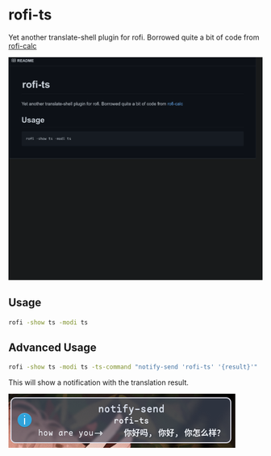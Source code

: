 # rofi-ts

Yet another translate-shell plugin for rofi. Borrowed quite a bit of code from [rofi-calc](https://github.com/svenstaro/rofi-calc)

![demo](img/demo.gif)


## Usage

```bash
rofi -show ts -modi ts
```

## Advanced Usage

```bash
rofi -show ts -modi ts -ts-command "notify-send 'rofi-ts' '{result}'"
```

This will show a notification with the translation result.

![demo-notify](img/demo-notify.png)

